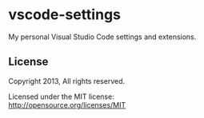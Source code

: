 # vscode-settings

My personal Visual Studio Code settings and extensions.

## License ##

Copyright 2013, All rights reserved.

Licensed under the MIT license:  
<http://opensource.org/licenses/MIT>